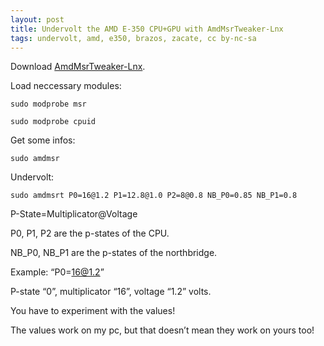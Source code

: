 ```yaml
---
layout: post
title: Undervolt the AMD E-350 CPU+GPU with AmdMsrTweaker-Lnx
tags: undervolt, amd, e350, brazos, zacate, cc by-nc-sa
---
```


Download [AmdMsrTweaker-Lnx](https://github.com/johkra/amdmsrtweaker-lnx).

Load neccessary modules:

```
sudo modprobe msr

sudo modprobe cpuid
```

Get some infos:

```
sudo amdmsr
```

Undervolt:

```
sudo amdmsrt P0=16@1.2 P1=12.8@1.0 P2=8@0.8 NB_P0=0.85 NB_P1=0.8
```

P-State=Multiplicator@Voltage

P0, P1, P2 are the p-states of the CPU.

NB_P0, NB_P1 are the p-states of the northbridge.

Example: “P0=16@1.2”

P-state “0”, multiplicator “16”, voltage “1.2” volts.

You have to experiment with the values!

The values work on my pc, but that doesn’t mean they work on yours too!
